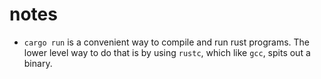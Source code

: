  # notes
 - `cargo run` is a convenient way to compile and run rust programs. The lower level way to do that is by using `rustc`, which like `gcc`, spits out a binary.